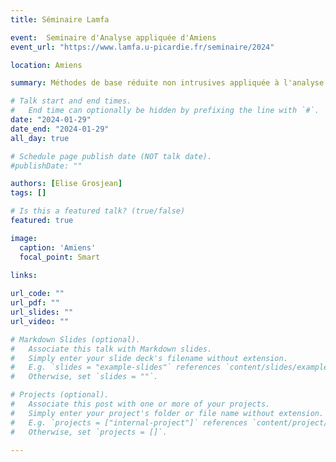 ```yaml
---
title: Séminaire Lamfa

event:  Seminaire d'Analyse appliquée d'Amiens
event_url: "https://www.lamfa.u-picardie.fr/seminaire/2024"

location: Amiens

summary: Méthodes de base réduite non intrusives appliquée à l'analyse de sensibilité

# Talk start and end times.
#   End time can optionally be hidden by prefixing the line with `#`.
date: "2024-01-29"
date_end: "2024-01-29"
all_day: true

# Schedule page publish date (NOT talk date).
#publishDate: ""

authors: [Elise Grosjean]
tags: []

# Is this a featured talk? (true/false)
featured: true

image:
  caption: 'Amiens'
  focal_point: Smart
  
links:

url_code: ""
url_pdf: ""
url_slides: ""
url_video: ""

# Markdown Slides (optional).
#   Associate this talk with Markdown slides.
#   Simply enter your slide deck's filename without extension.
#   E.g. `slides = "example-slides"` references `content/slides/example-slides.md`.
#   Otherwise, set `slides = ""`.

# Projects (optional).
#   Associate this post with one or more of your projects.
#   Simply enter your project's folder or file name without extension.
#   E.g. `projects = ["internal-project"]` references `content/project/deep-learning/index.md`.
#   Otherwise, set `projects = []`.

---
```

